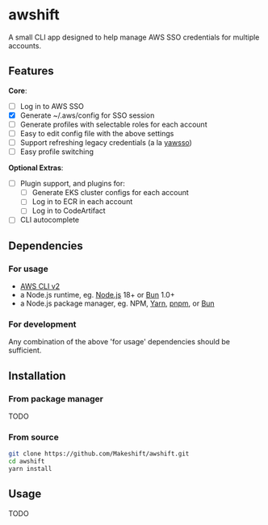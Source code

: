 # awshift

A small CLI app designed to help manage AWS SSO credentials for multiple accounts.

## Features

**Core**:

- [ ] Log in to AWS SSO
- [X] Generate ~/.aws/config for SSO session
- [ ] Generate profiles with selectable roles for each account
- [ ] Easy to edit config file with the above settings
- [ ] Support refreshing legacy credentials (a la [yawsso](https://github.com/victorskl/yawsso))
- [ ] Easy profile switching

**Optional Extras**:

- [ ] Plugin support, and plugins for:
  - [ ] Generate EKS cluster configs for each account
  - [ ] Log in to ECR in each account
  - [ ] Log in to CodeArtifact
- [ ] CLI autocomplete

## Dependencies

### For usage

- [AWS CLI v2](https://docs.aws.amazon.com/cli/latest/userguide/getting-started-install.html)
- a Node.js runtime, eg. [Node.js](https://nodejs.org/en/download) 18+ or [Bun](https://bun.sh/) 1.0+
- a Node.js package manager, eg. NPM, [Yarn](https://yarnpkg.com/), [pnpm](https://pnpm.io/), or [Bun](https://bun.sh/)

### For development

Any combination of the above 'for usage' dependencies should be sufficient.

## Installation

### From package manager

TODO

### From source

```bash
git clone https://github.com/Makeshift/awshift.git
cd awshift
yarn install
```

## Usage

TODO
